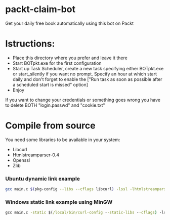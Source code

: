# packt-claim-bot
Get your daily free book automatically using this bot on Packt
# Istructions:
* Place this directory where you prefer and leave it there
* Start BOTpkt.exe for the first configuration
* Start up Task Scheduler, create a new task specifying either BOTpkt.exe or start_silently if you want no prompt.
	 Specify an hour at which start daily and don't forget to enable the 
         ["Run task as soon as possible after a scheduled start is missed" option]
* Enjoy

If you want to change your credentials or something goes wrong you have to delete BOTH "login.passwd" and "cookie.txt"
# Compile from source
You need some libraries to be available in your system:
* Libcurl
* Htmlstreamparser-0.4
* Openssl
* Zlib

### Ubuntu dynamic link example
```bash
gcc main.c $(pkg-config --libs --cflags libcurl) -lssl -lhtmlstreamparser -o BOTpkt
```
### Windows static link example using MinGW
```cmd
gcc main.c -static $(/local/bin/curl-config --static-libs --cflags) -lssl -lhtmlstreamparser -o BOTpkt
```

